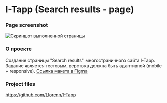 # I-Tapp (Search results - page)

### Page screenshot
![Скриншот выполненной страницы](https://github.com/Llorenn/I-Tapp/blob/main/Screenshot%20for%20readme.png)

### О проекте
Создание страницы "Search results" многостраничного сайта I-Tapp. Задание является тестовым, верствка должна быть адаптивной (mobile + responsive). [Ссылка макета в Figma](https://www.figma.com/file/HshoIju42mNauM4SxkPB4g/I-Tapp-Copy?node-id=115%3A1170 "Нужно нажать, чтобы перейти)")

### Project files
https://github.com/Llorenn/I-Tapp
